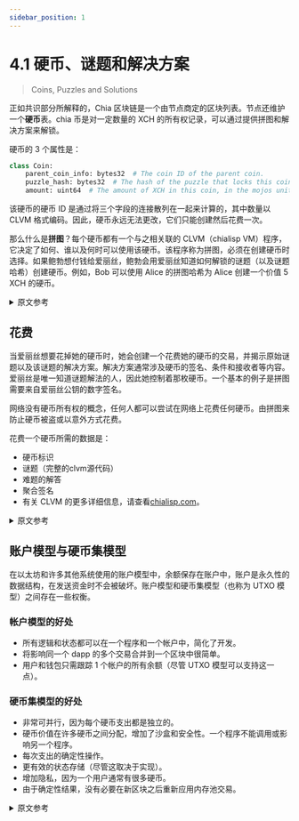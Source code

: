 ```yaml
---
sidebar_position: 1
---
```


# 4.1 硬币、谜题和解决方案

> Coins, Puzzles and Solutions

正如共识部分所解释的，Chia 区块链是一个由节点商定的区块列表。节点还维护一个**硬币**表。chia 币是对一定数量的 XCH 的所有权记录，可以通过提供拼图和解决方案来解锁。

硬币的 3 个属性是：

```python
class Coin:
    parent_coin_info: bytes32  # The coin ID of the parent coin.
    puzzle_hash: bytes32  # The hash of the puzzle that locks this coin.
    amount: uint64  # The amount of XCH in this coin, in the mojos unit: 1 XCH = 1 trillion mojos.
```

该硬币的硬币 ID 是通过将三个字段的连接散列在一起来计算的，其中数量以 CLVM 格式编码。因此，硬币永远无法更改，它们只能创建然后花费一次。

那么什么是**拼图**？每个硬币都有一个与之相关联的 CLVM（chialisp VM）程序，它决定了如何、谁以及何时可以使用该硬币。该程序称为拼图，必须在创建硬币时选择。如果鲍勃想付钱给爱丽丝，鲍勃会用爱丽丝知道如何解锁的谜题（以及谜题哈希）创建硬币。例如，Bob 可以使用 Alice 的拼图哈希为 Alice 创建一个价值 5 XCH 的硬币。

<details>
<summary>原文参考</summary>

The Chia blockchain, as explained in the consensus section, is a list of blocks that is agreed upon by nodes.
Nodes also maintain a table of **coins**. A coin in chia is a record of ownership of a certain amount of XCH, which 
can be unlocked by providing a puzzle and solution. 

The 3 properties in a coin are:

```python
class Coin:
    parent_coin_info: bytes32  # The coin ID of the parent coin.
    puzzle_hash: bytes32  # The hash of the puzzle that locks this coin.
    amount: uint64  # The amount of XCH in this coin, in the mojos unit: 1 XCH = 1 trillion mojos.
```

The coin ID of this coin is computed by hashing together the concatenation of the three fields, where amount is encoded
in CLVM format. Therefore, coins can never be changed, they can only created and then spent once.

So what is a **puzzle**? Each coin has a CLVM (chialisp VM) program that is associated with it, which determines how, who,
and when this coin can be spent. This program is called the puzzle, and must be chosen at the time that the coin gets
created. If Bob wants to pay Alice, Bob would create a coin with a puzzle (and thus a puzzle hash) which Alice knows
how to unlock. For example, Bob can create a coin of value 5 XCH to Alice, with Alice's puzzle hash.

</details>

## 花费

当爱丽丝想要花掉她的硬币时，她会创建一个花费她的硬币的交易，并揭示原始谜题以及该谜题的解决方案。解决方案通常涉及硬币的签名、条件和接收者等内容。爱丽丝是唯一知道谜题解法的人，因此她控制着那枚硬币。一个基本的例子是拼图需要来​​自爱丽丝公钥的数字签名。

网络没有硬币所有权的概念，任何人都可以尝试在网络上花费任何硬币。由拼图来防止硬币被盗或以意外方式花费。

花费一个硬币所需的数据是：

- 硬币标识
- 谜题（完整的clvm源代码）
- 难题的解答
- 聚合签名
- 有关 CLVM 的更多详细信息，请查看[chialisp.com](http://chialisp.com)。

<details>
<summary>原文参考</summary>

- ## Spends

When Alice wants to spend her coin, she creates a transaction that spends her coin, and reveals the original puzzle, and the solution
to that puzzle. The solution usually involves things like signatures, conditions, and recipients of the coin. Alice
is the only one that knows the solution to her puzzles, and thus she controls that coin. A basic example is that the
puzzle requires a digital signature from alice's public key. 

The network has no concept of coin ownership, anybody can attempt to spend any coin on the network. It's up to the puzzles to prevent coins from being stolen or spent in unintended ways.

The data required to spend a coin is:
* The coin ID
* The puzzle (full clvm source code)
* The solution to the puzzle
* An aggregate signature

For more detail on CLVM please look at [chialisp.com](http://chialisp.com).

</details>

## 账户模型与硬币集模型

在以太坊和许多其他系统使用的账户模型中，余额保存在账户中，账户是永久性的数据结构，在发送资金时不会被破坏。账户模型和硬币集模型（也称为 UTXO 模型）之间存在一些权衡。

### 帐户模型的好处

- 所有逻辑和状态都可以在一个程序和一个帐户中，简化了开发。
- 将影响同一个 dapp 的多个交易合并到一个区块中很简单。
- 用户和钱包只需跟踪 1 个帐户的所有余额（尽管 UTXO 模型可以支持这一点）。

### 硬币集模型的好处

- 非常可并行，因为每个硬币支出都是独立的。
- 硬币价值在许多硬币之间分配，增加了沙盒和安全性。一个程序不能调用或影响另一个程序。
- 每次支出的确定性操作。
- 更有效的状态存储（尽管这取决于实现）。
- 增加隐私，因为一个用户通常有很多硬币。
- 由于确定性结果，没有必要在新区块之后重新应用内存池交易。

<details>
<summary>原文参考</summary>

- ## Account Model vs Coin Set Model

In the account model, which is used by Ethereum and many other systems, balances are kept in accounts, which are
permanent data structures which do not get destroyed when they send funds. There are some tradeoffs between the 
account model and the coin set model (also called UTXO model).

- ### Benefits of account model

* All logic and state can be in one program and one account, simplifying development.
* Combining multiple transactions that affect the same dapp in one block is simple.
* Users and wallets only have to keep track of 1 account for all of their balance (although UTXO model can support this).

- ### Benefits of coin set model

* Very parallelizable since each coin spend is independent.
* Coin value is split between many coins, increasing sandboxing and security. One program cannot call or affect another.
* Deterministic operation of every spend.
* More efficient storage of state  (although this depends on implementation).
* Increased privacy, since one user usually has many coins.
* Re-applying mempool transactions after a new block is not necessary due to deterministic results.

</details>

